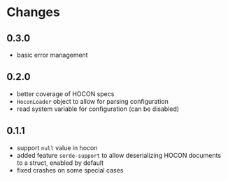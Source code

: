 # Changes

## 0.3.0

* basic error management

## 0.2.0

* better coverage of HOCON specs
* `HoconLoader` object to allow for parsing configuration
* read system variable for configuration (can be disabled)

## 0.1.1

* support `null` value in hocon
* added feature `serde-support` to allow deserializing HOCON documents to a struct, enabled by default
* fixed crashes on some special cases
